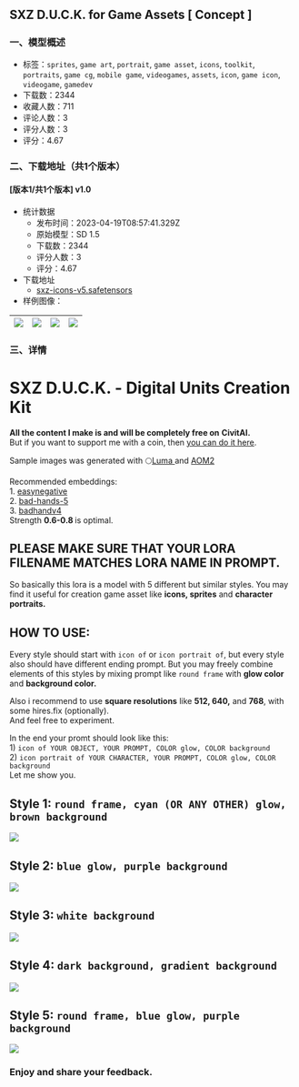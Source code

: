 ## SXZ D.U.C.K. for Game Assets [ Concept ]
### 一、模型概述

- 标签：`sprites`, `game art`, `portrait`, `game asset`, `icons`, `toolkit`, `portraits`, `game cg`, `mobile game`, `videogames`, `assets`, `icon`, `game icon`, `videogame`, `gamedev`
- 下载数：2344
- 收藏人数：711
- 评论人数：3
- 评分人数：3
- 评分：4.67

### 二、下载地址（共1个版本）

#### [版本1/共1个版本] v1.0

- 统计数据
  - 发布时间：2023-04-19T08:57:41.329Z
  - 原始模型：SD 1.5
  - 下载数：2344
  - 评分人数：3
  - 评分：4.67
- 下载地址
  - [sxz-icons-v5.safetensors](https://civitai.com/api/download/models/49358)
- 样例图像：

| <img src="https://image.civitai.com/xG1nkqKTMzGDvpLrqFT7WA/4fd69a57-4dc1-4820-f3dd-5a4dcad96500/width=450/534468.jpeg" /> | <img src="https://image.civitai.com/xG1nkqKTMzGDvpLrqFT7WA/bd08c55a-a555-4e61-b81d-d6c29d9bfd00/width=450/530888.jpeg" /> | <img src="https://image.civitai.com/xG1nkqKTMzGDvpLrqFT7WA/54be2c30-7936-401d-4617-5a4c0d74f400/width=450/530889.jpeg" /> | <img src="https://image.civitai.com/xG1nkqKTMzGDvpLrqFT7WA/d650717c-4834-490a-6c1a-2dfa77660b00/width=450/530955.jpeg" /> |
| ---- | ---- | ---- | ---- |


### 三、详情
<h1>SXZ D.U.C.K. - Digital Units Creation Kit</h1><p><strong>All the content I make is and will be completely free on</strong> <strong>CivitAI.</strong><br />But if you want to support me with a coin, then <a target="_blank" rel="ugc" href="https://boosty.to/sadxzero">you can do it here</a>.</p><p>Sample images was generated with 🌕<a target="_blank" rel="ugc" href="https://civitai.com/models/25831/sxz-luma">Luma </a>and <a target="_blank" rel="ugc" href="https://civitai.com/models/4451/abyssorangemix2-hardcore">AOM2</a></p><p>Recommended embeddings:<br />1. <a target="_blank" rel="ugc" href="https://civitai.com/models/7808/easynegative">easynegative</a><br />2. <a target="_blank" rel="ugc" href="https://cdn.discordapp.com/attachments/1032948846197747731/1069660323709190195/bad-hands-5.pt">bad-hands-5</a><br />3. <a target="_blank" rel="ugc" href="https://civitai.com/models/16993/badhandv4-animeillustdiffusion">badhandv4</a><br />Strength <strong>0.6-0.8 </strong>is optimal.</p><h2>PLEASE MAKE SURE THAT YOUR LORA FILENAME MATCHES LORA NAME IN PROMPT.</h2><p>So basically this lora is a model with 5 different but similar styles. You may find it useful for creation game asset like <strong>icons, sprites</strong> and <strong>character portraits.</strong></p><h2><strong>HOW TO USE:</strong></h2><p>Every style should start with <code>icon of</code> or <code>icon portrait of</code>, but every style also should have different ending prompt. But you may freely combine elements of this styles by mixing prompt like <code>round frame</code> with <strong>glow color</strong> and <strong>background color.</strong></p><p>Also i recommend to use <strong>square resolutions</strong> like <strong>512, 640,</strong> and <strong>768</strong>, with some hires.fix (optionally).<br />And feel free to experiment.</p><p>In the end your promt should look like this:<br />1) <code>icon of YOUR OBJECT, YOUR PROMPT, COLOR glow, COLOR background</code><br />2) <code>icon portrait of YOUR CHARACTER, YOUR PROMPT, COLOR glow, COLOR background</code><br />Let me show you.</p><h2>Style 1: <code>round frame, cyan (OR ANY OTHER) glow, brown background</code></h2><img src="https://imagecache.civitai.com/xG1nkqKTMzGDvpLrqFT7WA/42ff086a-0018-49c4-584f-95ee1f449900/width=525/42ff086a-0018-49c4-584f-95ee1f449900.jpeg" /><h2>Style 2: <code>blue glow, purple background</code></h2><img src="https://imagecache.civitai.com/xG1nkqKTMzGDvpLrqFT7WA/cfb1f626-2ba2-47c4-ddb3-47ab27cbd400/width=525/cfb1f626-2ba2-47c4-ddb3-47ab27cbd400.jpeg" /><h2>Style 3: <code>white background</code></h2><img src="https://imagecache.civitai.com/xG1nkqKTMzGDvpLrqFT7WA/44c0c1f2-1540-49a0-328f-df85bc943e00/width=525/44c0c1f2-1540-49a0-328f-df85bc943e00.jpeg" /><h2>Style 4: <code>dark background, gradient background</code></h2><img src="https://imagecache.civitai.com/xG1nkqKTMzGDvpLrqFT7WA/be53f0fa-1485-4cb7-db83-c0b451495000/width=525/be53f0fa-1485-4cb7-db83-c0b451495000.jpeg" /><h2>Style 5: <code>round frame, blue glow, purple background</code></h2><img src="https://imagecache.civitai.com/xG1nkqKTMzGDvpLrqFT7WA/bfc0a0ac-93c9-4f59-264f-7c27875f2400/width=525/bfc0a0ac-93c9-4f59-264f-7c27875f2400.jpeg" /><h3>Enjoy and share your feedback.</h3>